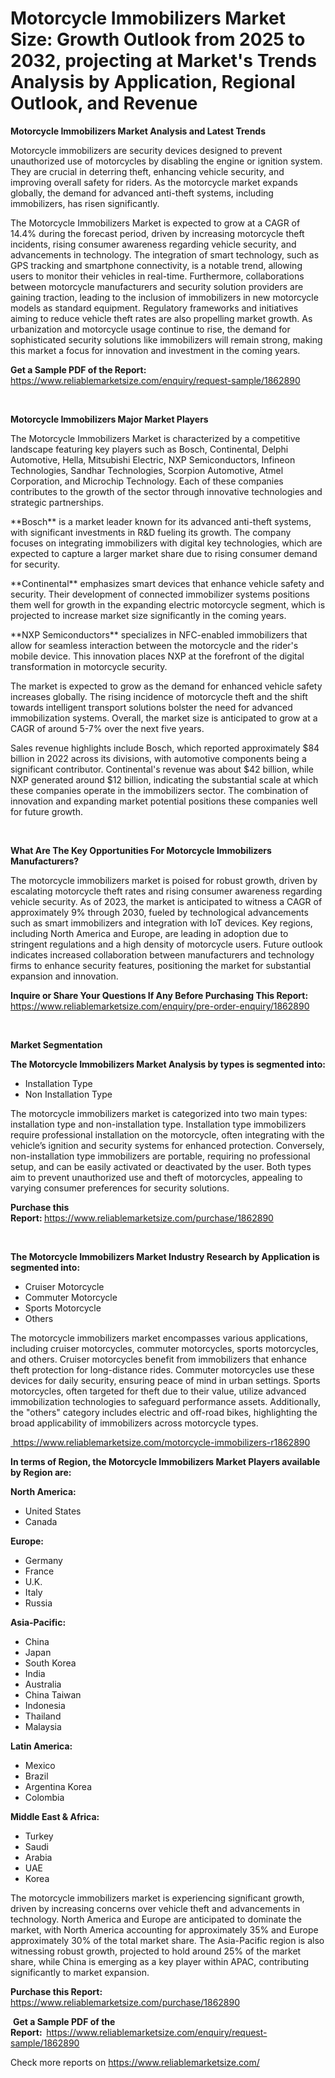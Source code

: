 <p><h1>Motorcycle Immobilizers Market Size: Growth Outlook from 2025 to 2032, projecting at Market's Trends Analysis by Application, Regional Outlook, and Revenue</h1></p><p><strong>Motorcycle Immobilizers Market Analysis and Latest Trends</strong></p>
<p><p>Motorcycle immobilizers are security devices designed to prevent unauthorized use of motorcycles by disabling the engine or ignition system. They are crucial in deterring theft, enhancing vehicle security, and improving overall safety for riders. As the motorcycle market expands globally, the demand for advanced anti-theft systems, including immobilizers, has risen significantly.</p><p>The Motorcycle Immobilizers Market is expected to grow at a CAGR of 14.4% during the forecast period, driven by increasing motorcycle theft incidents, rising consumer awareness regarding vehicle security, and advancements in technology. The integration of smart technology, such as GPS tracking and smartphone connectivity, is a notable trend, allowing users to monitor their vehicles in real-time. Furthermore, collaborations between motorcycle manufacturers and security solution providers are gaining traction, leading to the inclusion of immobilizers in new motorcycle models as standard equipment. Regulatory frameworks and initiatives aiming to reduce vehicle theft rates are also propelling market growth. As urbanization and motorcycle usage continue to rise, the demand for sophisticated security solutions like immobilizers will remain strong, making this market a focus for innovation and investment in the coming years.</p></p>
<p><strong>Get a Sample PDF of the Report:&nbsp;</strong> <a href="https://www.reliablemarketsize.com/enquiry/request-sample/1862890?utm_campaign=3016&utm_medium=2&utm_source=Github&utm_content=ia&utm_term=31032025&utm_id=motorcycle-immobilizers">https://www.reliablemarketsize.com/enquiry/request-sample/1862890</a></p>
<p>&nbsp;</p>
<p><strong>Motorcycle Immobilizers Major Market Players</strong></p>
<p><p>The Motorcycle Immobilizers Market is characterized by a competitive landscape featuring key players such as Bosch, Continental, Delphi Automotive, Hella, Mitsubishi Electric, NXP Semiconductors, Infineon Technologies, Sandhar Technologies, Scorpion Automotive, Atmel Corporation, and Microchip Technology. Each of these companies contributes to the growth of the sector through innovative technologies and strategic partnerships.</p><p>**Bosch** is a market leader known for its advanced anti-theft systems, with significant investments in R&D fueling its growth. The company focuses on integrating immobilizers with digital key technologies, which are expected to capture a larger market share due to rising consumer demand for security.</p><p>**Continental** emphasizes smart devices that enhance vehicle safety and security. Their development of connected immobilizer systems positions them well for growth in the expanding electric motorcycle segment, which is projected to increase market size significantly in the coming years.</p><p>**NXP Semiconductors** specializes in NFC-enabled immobilizers that allow for seamless interaction between the motorcycle and the rider's mobile device. This innovation places NXP at the forefront of the digital transformation in motorcycle security.</p><p>The market is expected to grow as the demand for enhanced vehicle safety increases globally. The rising incidence of motorcycle theft and the shift towards intelligent transport solutions bolster the need for advanced immobilization systems. Overall, the market size is anticipated to grow at a CAGR of around 5-7% over the next five years.</p><p>Sales revenue highlights include Bosch, which reported approximately $84 billion in 2022 across its divisions, with automotive components being a significant contributor. Continental's revenue was about $42 billion, while NXP generated around $12 billion, indicating the substantial scale at which these companies operate in the immobilizers sector. The combination of innovation and expanding market potential positions these companies well for future growth.</p></p>
<p>&nbsp;</p>
<p><strong>What Are The Key Opportunities For Motorcycle Immobilizers Manufacturers?</strong></p>
<p><p>The motorcycle immobilizers market is poised for robust growth, driven by escalating motorcycle theft rates and rising consumer awareness regarding vehicle security. As of 2023, the market is anticipated to witness a CAGR of approximately 9% through 2030, fueled by technological advancements such as smart immobilizers and integration with IoT devices. Key regions, including North America and Europe, are leading in adoption due to stringent regulations and a high density of motorcycle users. Future outlook indicates increased collaboration between manufacturers and technology firms to enhance security features, positioning the market for substantial expansion and innovation.</p></p>
<p><strong>Inquire or Share Your Questions If Any Before Purchasing This Report:</strong> <a href="https://www.reliablemarketsize.com/enquiry/pre-order-enquiry/1862890?utm_campaign=3016&utm_medium=2&utm_source=Github&utm_content=ia&utm_term=31032025&utm_id=motorcycle-immobilizers">https://www.reliablemarketsize.com/enquiry/pre-order-enquiry/1862890</a></p>
<p>&nbsp;</p>
<p><strong>Market Segmentation</strong></p>
<p><strong>The Motorcycle Immobilizers Market Analysis by types is segmented into:</strong></p>
<p><ul><li>Installation Type</li><li>Non Installation Type</li></ul></p>
<p><p>The motorcycle immobilizers market is categorized into two main types: installation type and non-installation type. Installation type immobilizers require professional installation on the motorcycle, often integrating with the vehicle’s ignition and security systems for enhanced protection. Conversely, non-installation type immobilizers are portable, requiring no professional setup, and can be easily activated or deactivated by the user. Both types aim to prevent unauthorized use and theft of motorcycles, appealing to varying consumer preferences for security solutions.</p></p>
<p><strong>Purchase this Report:&nbsp;</strong><a href="https://www.reliablemarketsize.com/purchase/1862890?utm_campaign=3016&utm_medium=2&utm_source=Github&utm_content=ia&utm_term=31032025&utm_id=motorcycle-immobilizers">https://www.reliablemarketsize.com/purchase/1862890</a></p>
<p>&nbsp;</p>
<p><strong>The Motorcycle Immobilizers Market Industry Research by Application is segmented into:</strong></p>
<p><ul><li>Cruiser Motorcycle</li><li>Commuter Motorcycle</li><li>Sports Motorcycle</li><li>Others</li></ul></p>
<p><p>The motorcycle immobilizers market encompasses various applications, including cruiser motorcycles, commuter motorcycles, sports motorcycles, and others. Cruiser motorcycles benefit from immobilizers that enhance theft protection for long-distance rides. Commuter motorcycles use these devices for daily security, ensuring peace of mind in urban settings. Sports motorcycles, often targeted for theft due to their value, utilize advanced immobilization technologies to safeguard performance assets. Additionally, the "others" category includes electric and off-road bikes, highlighting the broad applicability of immobilizers across motorcycle types.</p></p>
<p><a href="https://www.reliablemarketsize.com/motorcycle-immobilizers-r1862890?utm_campaign=3016&utm_medium=2&utm_source=Github&utm_content=ia&utm_term=31032025&utm_id=motorcycle-immobilizers">&nbsp;https://www.reliablemarketsize.com/motorcycle-immobilizers-r1862890</a></p>
<p><strong>In terms of Region, the Motorcycle Immobilizers Market Players available by Region are:</strong></p>
<p>
    <p> <strong> North America: </strong>
        <ul>
            <li>United States</li>
            <li>Canada</li>
        </ul>
        </p> 
    <p> <strong> Europe: </strong>
        <ul>
            <li>Germany</li>
            <li>France</li>
            <li>U.K.</li>
            <li>Italy</li>
            <li>Russia</li>
        </ul>
        </p> 
    <p> <strong> Asia-Pacific: </strong>
        <ul>
            <li>China</li>
            <li>Japan</li>
            <li>South Korea</li>
            <li>India</li>
            <li>Australia</li>
            <li>China Taiwan</li>
            <li>Indonesia</li>
            <li>Thailand</li>
            <li>Malaysia</li>
        </ul>
        </p> 
    <p> <strong> Latin America: </strong>
        <ul>
            <li>Mexico</li>
            <li>Brazil</li>
            <li>Argentina Korea</li>
            <li>Colombia</li>
        </ul>
        </p> 
    <p> <strong> Middle East & Africa: </strong>
        <ul>
            <li>Turkey</li>
            <li>Saudi</li>
            <li>Arabia</li>
            <li>UAE</li>
            <li>Korea</li>
        </ul>
    </p>
    </p>
<p><p>The motorcycle immobilizers market is experiencing significant growth, driven by increasing concerns over vehicle theft and advancements in technology. North America and Europe are anticipated to dominate the market, with North America accounting for approximately 35% and Europe approximately 30% of the total market share. The Asia-Pacific region is also witnessing robust growth, projected to hold around 25% of the market share, while China is emerging as a key player within APAC, contributing significantly to market expansion.</p></p>
<p><strong>Purchase this Report: </strong><a href="https://www.reliablemarketsize.com/purchase/1862890?utm_campaign=3016&utm_medium=2&utm_source=Github&utm_content=ia&utm_term=31032025&utm_id=motorcycle-immobilizers">https://www.reliablemarketsize.com/purchase/1862890</a></p>
<p>&nbsp;<strong>Get a Sample PDF of the Report:&nbsp;&nbsp;</strong><a href="https://www.reliablemarketsize.com/enquiry/request-sample/1862890?utm_campaign=3016&utm_medium=2&utm_source=Github&utm_content=ia&utm_term=31032025&utm_id=motorcycle-immobilizers">https://www.reliablemarketsize.com/enquiry/request-sample/1862890</a></p>
<p><strong></strong></p>
<p>Check more reports on <a href="https://www.reliablemarketsize.com/?utm_campaign=3016&utm_medium=2&utm_source=Github&utm_content=ia&utm_term=31032025&utm_id=motorcycle-immobilizers">https://www.reliablemarketsize.com/</a></p>